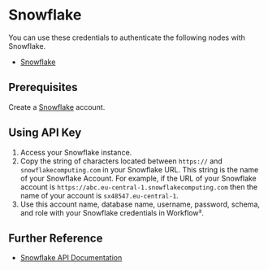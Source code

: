# Snowflake

You can use these credentials to authenticate the following nodes with Snowflake.
- [Snowflake](/workflow/integrations/nodes/n8n-nodes-base.snowflake/)

## Prerequisites

Create a [Snowflake](https://www.snowflake.com/) account.

## Using API Key

1. Access your Snowflake instance.
2. Copy the string of characters located between `https://` and `snowflakecomputing.com` in your Snowflake URL. This string is the name of your Snowflake Account. For example, if the URL of your Snowflake account is `https://abc.eu-central-1.snowflakecomputing.com` then the name of your account is `sx48547.eu-central-1`.
3. Use this account name, database name, username, password, schema, and role with your Snowflake credentials in Workflow².

## Further Reference

- [Snowflake API Documentation](https://api.Snowflake.com/)

